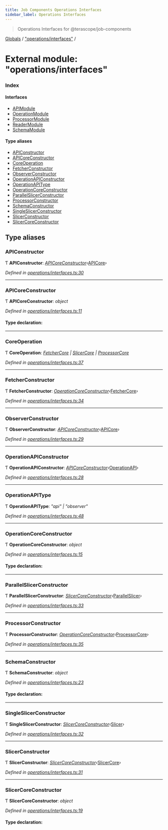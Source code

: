 ```yaml
---
title: Job Components Operations Interfaces
sidebar_label: Operations Interfaces
---
```


> Operations Interfaces for @terascope/job-components

[Globals](../overview.md) / ["operations/interfaces"](_operations_interfaces_.md) /

# External module: "operations/interfaces"

### Index

#### Interfaces

* [APIModule](../interfaces/_operations_interfaces_.apimodule.md)
* [OperationModule](../interfaces/_operations_interfaces_.operationmodule.md)
* [ProcessorModule](../interfaces/_operations_interfaces_.processormodule.md)
* [ReaderModule](../interfaces/_operations_interfaces_.readermodule.md)
* [SchemaModule](../interfaces/_operations_interfaces_.schemamodule.md)

#### Type aliases

* [APIConstructor](_operations_interfaces_.md#apiconstructor)
* [APICoreConstructor](_operations_interfaces_.md#apicoreconstructor)
* [CoreOperation](_operations_interfaces_.md#coreoperation)
* [FetcherConstructor](_operations_interfaces_.md#fetcherconstructor)
* [ObserverConstructor](_operations_interfaces_.md#observerconstructor)
* [OperationAPIConstructor](_operations_interfaces_.md#operationapiconstructor)
* [OperationAPIType](_operations_interfaces_.md#operationapitype)
* [OperationCoreConstructor](_operations_interfaces_.md#operationcoreconstructor)
* [ParallelSlicerConstructor](_operations_interfaces_.md#parallelslicerconstructor)
* [ProcessorConstructor](_operations_interfaces_.md#processorconstructor)
* [SchemaConstructor](_operations_interfaces_.md#schemaconstructor)
* [SingleSlicerConstructor](_operations_interfaces_.md#singleslicerconstructor)
* [SlicerConstructor](_operations_interfaces_.md#slicerconstructor)
* [SlicerCoreConstructor](_operations_interfaces_.md#slicercoreconstructor)

## Type aliases

###  APIConstructor

Ƭ **APIConstructor**: *[APICoreConstructor](_operations_interfaces_.md#apicoreconstructor)‹*[APICore](../classes/_operations_core_api_core_.apicore.md)*›*

*Defined in [operations/interfaces.ts:30](https://github.com/terascope/teraslice/tree/0c8b1cfadd6cd255811e506264906c5373f2ebea/packages/job-components/operations/interfaces.ts#L30)*

___

###  APICoreConstructor

Ƭ **APICoreConstructor**: *object*

*Defined in [operations/interfaces.ts:11](https://github.com/terascope/teraslice/tree/0c8b1cfadd6cd255811e506264906c5373f2ebea/packages/job-components/operations/interfaces.ts#L11)*

#### Type declaration:

___

###  CoreOperation

Ƭ **CoreOperation**: *[FetcherCore](../classes/_operations_core_fetcher_core_.fetchercore.md) | [SlicerCore](../classes/_operations_core_slicer_core_.slicercore.md) | [ProcessorCore](../classes/_operations_core_processor_core_.processorcore.md)*

*Defined in [operations/interfaces.ts:37](https://github.com/terascope/teraslice/tree/0c8b1cfadd6cd255811e506264906c5373f2ebea/packages/job-components/operations/interfaces.ts#L37)*

___

###  FetcherConstructor

Ƭ **FetcherConstructor**: *[OperationCoreConstructor](_operations_interfaces_.md#operationcoreconstructor)‹*[FetcherCore](../classes/_operations_core_fetcher_core_.fetchercore.md)*›*

*Defined in [operations/interfaces.ts:34](https://github.com/terascope/teraslice/tree/0c8b1cfadd6cd255811e506264906c5373f2ebea/packages/job-components/operations/interfaces.ts#L34)*

___

###  ObserverConstructor

Ƭ **ObserverConstructor**: *[APICoreConstructor](_operations_interfaces_.md#apicoreconstructor)‹*[APICore](../classes/_operations_core_api_core_.apicore.md)*›*

*Defined in [operations/interfaces.ts:29](https://github.com/terascope/teraslice/tree/0c8b1cfadd6cd255811e506264906c5373f2ebea/packages/job-components/operations/interfaces.ts#L29)*

___

###  OperationAPIConstructor

Ƭ **OperationAPIConstructor**: *[APICoreConstructor](_operations_interfaces_.md#apicoreconstructor)‹*[OperationAPI](../classes/_operations_operation_api_.operationapi.md)*›*

*Defined in [operations/interfaces.ts:28](https://github.com/terascope/teraslice/tree/0c8b1cfadd6cd255811e506264906c5373f2ebea/packages/job-components/operations/interfaces.ts#L28)*

___

###  OperationAPIType

Ƭ **OperationAPIType**: *"api" | "observer"*

*Defined in [operations/interfaces.ts:48](https://github.com/terascope/teraslice/tree/0c8b1cfadd6cd255811e506264906c5373f2ebea/packages/job-components/operations/interfaces.ts#L48)*

___

###  OperationCoreConstructor

Ƭ **OperationCoreConstructor**: *object*

*Defined in [operations/interfaces.ts:15](https://github.com/terascope/teraslice/tree/0c8b1cfadd6cd255811e506264906c5373f2ebea/packages/job-components/operations/interfaces.ts#L15)*

#### Type declaration:

___

###  ParallelSlicerConstructor

Ƭ **ParallelSlicerConstructor**: *[SlicerCoreConstructor](_operations_interfaces_.md#slicercoreconstructor)‹*[ParallelSlicer](../classes/_operations_parallel_slicer_.parallelslicer.md)*›*

*Defined in [operations/interfaces.ts:33](https://github.com/terascope/teraslice/tree/0c8b1cfadd6cd255811e506264906c5373f2ebea/packages/job-components/operations/interfaces.ts#L33)*

___

###  ProcessorConstructor

Ƭ **ProcessorConstructor**: *[OperationCoreConstructor](_operations_interfaces_.md#operationcoreconstructor)‹*[ProcessorCore](../classes/_operations_core_processor_core_.processorcore.md)*›*

*Defined in [operations/interfaces.ts:35](https://github.com/terascope/teraslice/tree/0c8b1cfadd6cd255811e506264906c5373f2ebea/packages/job-components/operations/interfaces.ts#L35)*

___

###  SchemaConstructor

Ƭ **SchemaConstructor**: *object*

*Defined in [operations/interfaces.ts:23](https://github.com/terascope/teraslice/tree/0c8b1cfadd6cd255811e506264906c5373f2ebea/packages/job-components/operations/interfaces.ts#L23)*

#### Type declaration:

___

###  SingleSlicerConstructor

Ƭ **SingleSlicerConstructor**: *[SlicerCoreConstructor](_operations_interfaces_.md#slicercoreconstructor)‹*[Slicer](../classes/_operations_slicer_.slicer.md)*›*

*Defined in [operations/interfaces.ts:32](https://github.com/terascope/teraslice/tree/0c8b1cfadd6cd255811e506264906c5373f2ebea/packages/job-components/operations/interfaces.ts#L32)*

___

###  SlicerConstructor

Ƭ **SlicerConstructor**: *[SlicerCoreConstructor](_operations_interfaces_.md#slicercoreconstructor)‹*[SlicerCore](../classes/_operations_core_slicer_core_.slicercore.md)*›*

*Defined in [operations/interfaces.ts:31](https://github.com/terascope/teraslice/tree/0c8b1cfadd6cd255811e506264906c5373f2ebea/packages/job-components/operations/interfaces.ts#L31)*

___

###  SlicerCoreConstructor

Ƭ **SlicerCoreConstructor**: *object*

*Defined in [operations/interfaces.ts:19](https://github.com/terascope/teraslice/tree/0c8b1cfadd6cd255811e506264906c5373f2ebea/packages/job-components/operations/interfaces.ts#L19)*

#### Type declaration:

